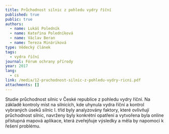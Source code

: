 ```yaml
---
title: Průchodnost silnic z pohledu vydry říční
published: true
public: true
authors:
  - name: Lukáš Poledník
  - name: Kateřina Poledníková
  - name: Václav Beran
  - name: Tereza Mináriková
type: Vědecký článek
tags:
  - vydra říční
journal: Fórum ochrany přírody
year: 2017
lang:
  - cs
link: /media/12-pruchodnost-silnic-z-pohledu-vydry-ricni.pdf
attachments: []
---
```

Studie průchodnost silnic v České republice z pohledu vydry říční. Na základě kontroly míst na silnicích, kde uhynula vydra říční a  kontrol vybraných úseků silnic I. tříd byly analyzovány faktory, které ovlivňují průchodnost silnic, navrženy byly konkrétní opatření a vytvořena byla online přístupná mapová aplikace, která zveřejňuje výsledky a měla by napomoci k řešení problému.

